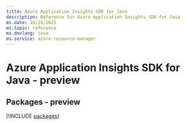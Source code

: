 ```yaml
---
title: Azure Application Insights SDK for Java
description: Reference for Azure Application Insights SDK for Java
ms.date: 10/24/2025
ms.topic: reference
ms.devlang: java
ms.service: azure-resource-manager
---
```

# Azure Application Insights SDK for Java - preview
## Packages - preview
[!INCLUDE [packages](application-insights-index.md)]